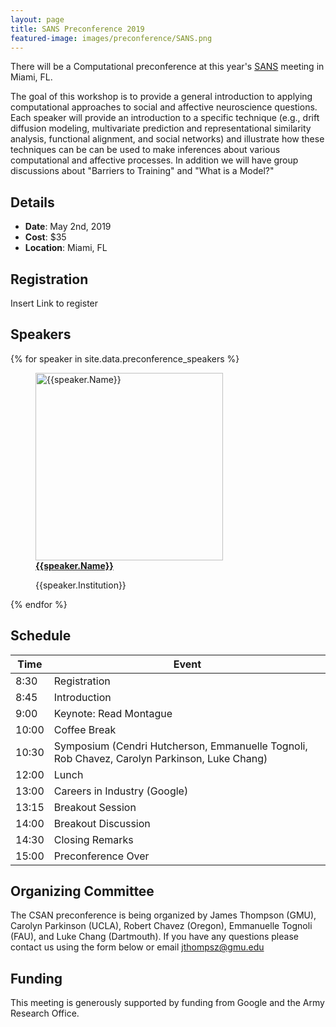 ```yaml
---
layout: page
title: SANS Preconference 2019
featured-image: images/preconference/SANS.png
---
```


There will be a Computational preconference at this year's <a href = "https://www.socialaffectiveneuro.org/conferences.html">SANS</a> meeting in Miami, FL.

The goal of this workshop is to provide a general introduction to applying computational approaches to social and affective neuroscience questions. Each speaker will provide an introduction to a specific technique (e.g., drift diffusion modeling, multivariate prediction and representational similarity analysis, functional alignment, and social networks) and illustrate how these techniques can be can be used to make inferences about various computational and affective processes. In addition we will have group discussions about "Barriers to Training" and "What is a Model?"

## Details

<ul>
<li><strong>Date</strong>: May 2nd, 2019</li>
<li><strong>Cost</strong>: $35</li>
<li><strong>Location</strong>: Miami, FL</li>
</ul>

## Registration

Insert Link to register

## Speakers
<section>
  {% for speaker in site.data.preconference_speakers %}
    <figure>
    <a href="{{speaker.Website}}"><img src="images/preconference/{{speaker.Picture}}" alt="{{speaker.Name}}" height="300"></a>
    <figcaption><strong><a href="{{speaker.Website}}">{{speaker.Name}}</a></strong><p>{{speaker.Institution}}</p></figcaption>
    </figure>
  {% endfor %}
</section>

## Schedule

<section>
<div class="table-wrapper">
<table>
<thead>
<tr>
<th>Time</th>
<th>Event</th>
</tr>
</thead>
<tbody>

<tr>
<td>8:30</td>
<td>Registration</td>
</tr>

<tr>
<td>8:45</td>
<td>Introduction</td>
</tr>

<tr>
<td>9:00</td>
<td>Keynote: Read Montague</td>
</tr>

<tr>
<td>10:00</td>
<td>Coffee Break</td>
</tr>

<tr>
<td>10:30</td>
<td>Symposium (Cendri Hutcherson, Emmanuelle Tognoli, Rob Chavez, Carolyn Parkinson, Luke Chang)</td>
</tr>

<tr>
<td>12:00</td>
<td>Lunch</td>
</tr>

<tr>
<td>13:00</td>
<td>Careers in Industry (Google)</td>
</tr>

<tr>
<td>13:15</td>
<td>Breakout Session</td>
</tr>

<tr>
<td>14:00</td>
<td>Breakout Discussion</td>
</tr>

<tr>
<td>14:30</td>
<td>Closing Remarks</td>
</tr>

<tr>
<td>15:00</td>
<td>Preconference Over</td>
</tr>

</tbody>
</table>
</div>
</section>

## Organizing Committee

The CSAN preconference is being organized by James Thompson (GMU), Carolyn Parkinson (UCLA), Robert Chavez (Oregon), Emmanuelle Tognoli (FAU), and Luke Chang (Dartmouth). If you have any questions please contact us using the form below or email jthompsz@gmu.edu

## Funding

This meeting is generously supported by funding from Google and the Army Research Office.
